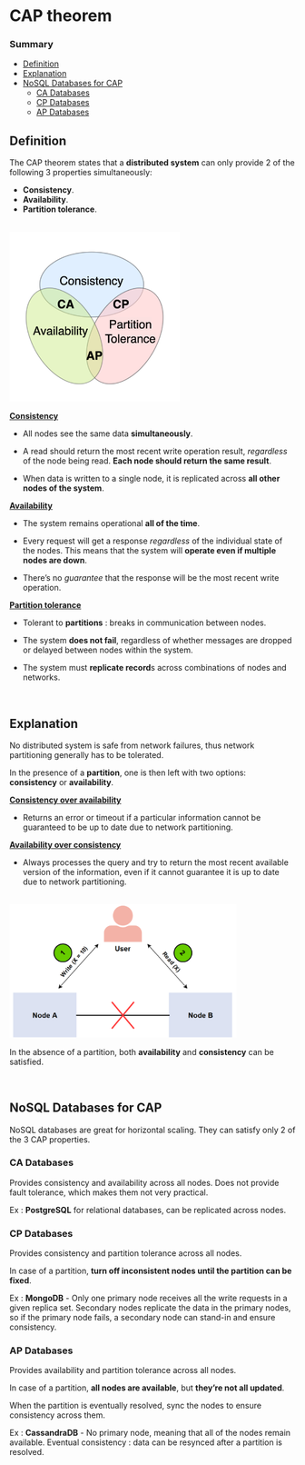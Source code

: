 # CAP theorem

### Summary

- [Definition](#definition)
- [Explanation](#explanation)
- [NoSQL Databases for CAP](#nosql-databases-for-cap)
    - [CA Databases](#ca-databases)
    - [CP Databases](#cp-databases)
    - [AP Databases](#ap-databases)


## Definition

The CAP theorem states that a **distributed system** can only provide 2 of the following 3 properties simultaneously: 

- **Consistency**.
- **Availability**.
- **Partition tolerance**.

<br>

<img src="assets/cap_.png" alt="drawing" width="300"/>

<br>

**<u>Consistency</u>**

- All nodes see the same data **simultaneously**.

- A read should return the most recent write operation result, *regardless* of the node being read. **Each node should return the same result**.

- When data is written to a single node, it is replicated across **all other nodes of the system**.

**<u>Availability</u>**

- The system remains operational **all of the time**. 

- Every request will get a response *regardless* of the individual state of the nodes. This means that the system will **operate even if multiple nodes are down**. 

- There’s no *guarantee* that the response will be the most recent write operation.

**<u>Partition tolerance</u>**

- Tolerant to **partitions** : breaks in communication between nodes.

- The system **does not fail**, regardless of whether messages are dropped or delayed between nodes within the system.

- The system must **replicate record**s across combinations of nodes and networks.

<br>


## Explanation

No distributed system is safe from network failures, thus network partitioning generally has to be tolerated.

In the presence of a **partition**, one is then left with two options: **consistency** or **availability**. 

**<u>Consistency over availability</u>** 

- Returns an error or timeout if a particular information cannot be guaranteed to be up to date due to network partitioning. 

**<u>Availability over consistency</u>**

- Always processes the query and try to return the most recent available version of the information, even if it cannot guarantee it is up to date due to network partitioning.

<br>

<img src="assets/cap_expl.png" alt="drawing" width="400"/>

<br>

In the absence of a partition, both **availability** and **consistency** can be satisfied.

<br>


## NoSQL Databases for CAP

NoSQL databases are great for horizontal scaling. They can satisfy only 2 of the 3 CAP properties.

### CA Databases

Provides consistency and availability across all nodes.
Does not provide fault tolerance, which makes them not very practical.

Ex : **PostgreSQL** for relational databases, can be replicated across nodes.


### CP Databases

Provides consistency and partition tolerance across all nodes.

In case of a partition, **turn off inconsistent nodes until the partition can be fixed**.

Ex : **MongoDB** - Only one primary node receives all the write requests in a given replica set. Secondary nodes replicate the data in the primary nodes, so if the primary node fails, a secondary node can stand-in and ensure consistency.


### AP Databases

Provides availability and partition tolerance across all nodes.

In case of a partition, **all nodes are available**, but **they’re not all updated**.

When the partition is eventually resolved, sync the nodes to ensure consistency across them.

Ex : **CassandraDB** - No primary node, meaning that all of the nodes remain available.
Eventual consistency : data can be resynced after a partition is resolved. 